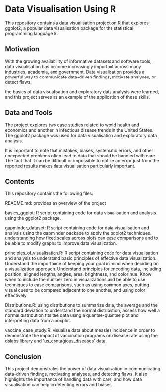 # Data Visualisation Using R

This repository contains a data visualisation project on R that explores ggplot2, a popular data visualisation package for the statistical programming language R.

## Motivation

With the growing availability of informative datasets and software tools, data visualisation has become increasingly important across many industries, academia, and government. Data visualisation provides a powerful way to communicate data-driven findings, motivate analyses, or detect flaws.

the basics of data visualisation and exploratory data analysis were learned, and this project serves as an example of the application of these skills.

## Data and Tools

The project explores two case studies related to world health and economics and another in infectious disease trends in the United States. The ggplot2 package was used for data visualisation and exploratory data analysis.

It is important to note that mistakes, biases, systematic errors, and other unexpected problems often lead to data that should be handled with care. The fact that it can be difficult or impossible to notice an error just from the reported results makes data visualisation particularly important.

## Contents

This repository contains the following files:

README.md: provides an overview of the project

basics_ggplot: R script containing code for data visualisation and analysis using the ggplot2 package.

gapminder_dataset: R script containing code for data visualisation and analysis using the gapminder package to apply the ggplot2 techniques, understanding how fixed scales across plots can ease comparisons and to be able to modify graphs to improve data visualization.

principles_of_visualisation.R: R script containing code for data visualisation and analysis to understand basic principles of effective data visualization. Understand the importance of keeping your goal in mind when deciding on a visualization approach. Understand principles for encoding data, including position, aligned lengths, angles, area, brightness, and color hue. Know when to include the number zero in visualizations and be able to use techniques to ease comparisons, such as using common axes, putting visual cues to be compared adjacent to one another, and using color effectively

Distributions.R: using distributions to summarize data, the average and the standard deviation to understand the normal distribution, assess how well a normal distribution fits the data using a quantile-quantile plot and interpreting data from a boxplot.

vaccine_case_study.R: visualise data about measles incidence in order to demonstrate the impact of vaccination programs on disease rate using the dslabs library and 'us_contagious_diseases' data.

## Conclusion

This project demonstrates the power of data visualisation in communicating data-driven findings, motivating analyses, and detecting flaws. It also highlights the importance of handling data with care, and how data visualisation can help in detecting errors and biases.
